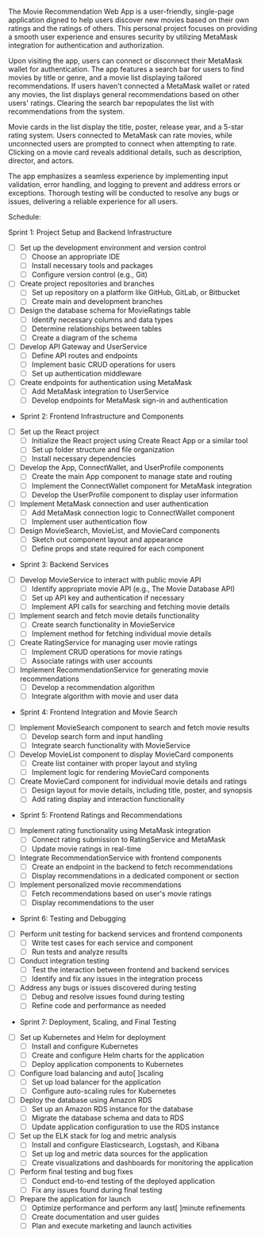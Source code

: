 The Movie Recommendation Web App is a user-friendly, single-page application digned to help users discover new movies based on their own ratings and the ratings of others. This personal project focuses on providing a smooth user experience and ensures security by utilizing MetaMask integration for authentication and authorization.                                                                                                                                                                                                                                                                                                                                                                                               
                                                                                                      
Upon visiting the app, users can connect or disconnect their MetaMask wallet for authentication. The app features a search bar for users to find movies by title or genre, and a movie list displaying tailored recommendations. If users haven't connected a MetaMask wallet or rated any movies, the list displays general recommendations based on other users' ratings. Clearing the search bar repopulates the list with recommendations from the system.
                                                                                                      
Movie cards in the list display the title, poster, release year, and a 5-star rating system. Users connected to MetaMask can rate movies, while unconnected users are prompted to connect when attempting to rate. Clicking on a movie card reveals additional details, such as description, director, and actors.
                                                                                                      
The app emphasizes a seamless experience by implementing input validation, error handling, and logging to prevent and address errors or exceptions. Thorough testing will be conducted to resolve any bugs or issues, delivering a reliable experience for all users.

Schedule:

Sprint 1: Project Setup and Backend Infrastructure  
  
 - [ ] Set up the development environment and version control  
    -   [ ] Choose an appropriate IDE  
    -   [ ] Install necessary tools and packages  
    -   [ ] Configure version control (e.g., Git)  
 - [ ] Create project repositories and branches  
    -   [ ] Set up repository on a platform like GitHub, GitLab, or Bitbucket  
    -   [ ] Create main and development branches  
 - [ ] Design the database schema for MovieRatings table  
    -   [ ] Identify necessary columns and data types  
    -   [ ] Determine relationships between tables  
    -   [ ] Create a diagram of the schema  
 - [ ] Develop API Gateway and UserService  
    -   [ ] Define API routes and endpoints  
    -   [ ] Implement basic CRUD operations for users  
    -   [ ] Set up authentication middleware  
 - [ ] Create endpoints for authentication using MetaMask  
    -   [ ] Add MetaMask integration to UserService  
    -   [ ] Develop endpoints for MetaMask sign-in and authentication  
  
 - Sprint 2: Frontend Infrastructure and Components  
  
 - [ ] Set up the React project  
    -   [ ] Initialize the React project using Create React App or a similar tool  
    -   [ ] Set up folder structure and file organization  
    -   [ ] Install necessary dependencies  
 - [ ] Develop the App, ConnectWallet, and UserProfile components  
    -   [ ] Create the main App component to manage state and routing  
    -   [ ] Implement the ConnectWallet component for MetaMask integration  
    -   [ ] Develop the UserProfile component to display user information  
 - [ ] Implement MetaMask connection and user authentication  
    -   [ ] Add MetaMask connection logic to ConnectWallet component  
    -   [ ] Implement user authentication flow  
 - [ ] Design MovieSearch, MovieList, and MovieCard components  
    -   [ ] Sketch out component layout and appearance  
    -   [ ] Define props and state required for each component  
 
 - Sprint 3: Backend Services  
 
 - [ ] Develop MovieService to interact with public movie API  
    -   [ ] Identify appropriate movie API (e.g., The Movie Database API)  
    -   [ ] Set up API key and authentication if necessary  
    -   [ ] Implement API calls for searching and fetching movie details  
 - [ ] Implement search and fetch movie details functionality  
    -   [ ] Create search functionality in MovieService  
    -   [ ] Implement method for fetching individual movie details  
 - [ ] Create RatingService for managing user movie ratings  
    -   [ ] Implement CRUD operations for movie ratings  
    -   [ ] Associate ratings with user accounts  
 - [ ] Implement RecommendationService for generating movie recommendations  
    -   [ ] Develop a recommendation algorithm  
    -   [ ] Integrate algorithm with movie and user data  
 
 - Sprint 4: Frontend Integration and Movie Search  
 
 - [ ] Implement MovieSearch component to search and fetch movie results  
    -   [ ] Develop search form and input handling  
    -   [ ] Integrate search functionality with MovieService  
 - [ ] Develop MovieList component to display MovieCard components  
    -   [ ] Create list container with proper layout and styling  
    -   [ ] Implement logic for rendering MovieCard components  
 - [ ] Create MovieCard component for individual movie details and ratings  
    -   [ ] Design layout for movie details, including title, poster, and synopsis  
    -   [ ] Add rating display and interaction functionality  
 
 - Sprint 5: Frontend Ratings and Recommendations  
 
 - [ ] Implement rating functionality using MetaMask integration  
    -   [ ] Connect rating submission to RatingService and MetaMask  
    -   [ ] Update movie ratings in real-time  
 - [ ] Integrate RecommendationService with frontend components  
    -   [ ] Create an endpoint in the backend to fetch recommendations  
    -   [ ] Display recommendations in a dedicated component or section  
 - [ ] Implement personalized movie recommendations  
    -   [ ] Fetch recommendations based on user's movie ratings  
    -   [ ] Display recommendations to the user  
 
 - Sprint 6: Testing and Debugging  
 
 - [ ] Perform unit testing for backend services and frontend components  
    -   [ ] Write test cases for each service and component  
    -   [ ] Run tests and analyze results  
 - [ ] Conduct integration testing  
    -   [ ] Test the interaction between frontend and backend services  
    -   [ ] Identify and fix any issues in the integration process  
 - [ ] Address any bugs or issues discovered during testing  
    -   [ ] Debug and resolve issues found during testing  
    -   [ ] Refine code and performance as needed  
 
 - Sprint 7: Deployment, Scaling, and Final Testing  
  
 - [ ] Set up Kubernetes and Helm for deployment  
    -   [ ] Install and configure Kubernetes  
    -   [ ] Create and configure Helm charts for the application  
    -   [ ] Deploy application components to Kubernetes  
 - [ ] Configure load balancing and auto[ ]scaling  
    -   [ ] Set up load balancer for the application  
    -   [ ] Configure auto-scaling rules for Kubernetes  
 - [ ] Deploy the database using Amazon RDS  
    -   [ ] Set up an Amazon RDS instance for the database  
    -   [ ] Migrate the database schema and data to RDS  
    -   [ ] Update application configuration to use the RDS instance  
 - [ ] Set up the ELK stack for log and metric analysis  
    -   [ ] Install and configure Elasticsearch, Logstash, and Kibana  
    -   [ ] Set up log and metric data sources for the application  
    -   [ ] Create visualizations and dashboards for monitoring the application  
 - [ ] Perform final testing and bug fixes  
    -   [ ] Conduct end-to-end testing of the deployed application  
    -   [ ] Fix any issues found during final testing  
 - [ ] Prepare the application for launch  
    -   [ ] Optimize performance and perform any last[ ]minute refinements  
    -   [ ] Create documentation and user guides  
    -   [ ] Plan and execute marketing and launch activities  
